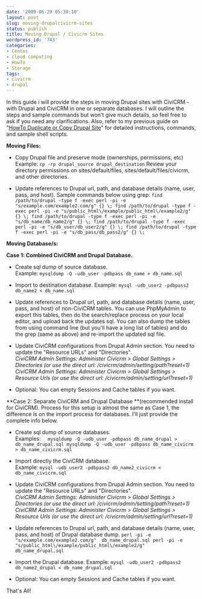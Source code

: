 ```yaml
---
date: '2009-06-29 05:39:10'
layout: post
slug: moving-drupalcivicrm-sites
status: publish
title: Moving Drupal / Civicrm Sites
wordpress_id: '743'
categories:
- Centos
- cloud computing
- HowTo
- Storage
tags:
- civicrm
- drupal
---
```


In this guide i will provide the steps in moving Drupal sites with CiviCRM - with Drupal and CiviCRM in one or separate databases.  I will outline the steps and sample commands but won't give much details, so feel free to ask if you need any clarifications.  Also, refer to my previous guide on "[HowTo Duplicate or Copy Drupal Site](http://linuxsysadminblog.com/2009/04/drupal-howto-duplicate-copy-drupal-site/)" for detailed instructions, commands, and sample shell scripts.

**Moving Files:**




  * Copy Drupal file and preserve mode (ownerships, permissions, etc)
Example: `cp -rp drupal_source drupal_destination`
Review your directory permissions on sites/default/files, sites/default/files/civicrm, and other directories.



  * Update references to Drupal url, path, and database details (name, user, pass, and host). Sample commands below using grep:
`find /path/to/drupal -type f -exec perl -pi -e "s/example.com/example2.com/g" {} \;
find /path/to/drupal -type f -exec perl -pi -e "s/public_html\/example/public_html\/example2/g" {} \;
find /path/to/drupal -type f -exec perl -pi -e "s/db_name/db_name2/g" {} \;
find /path/to/drupal -type f -exec perl -pi -e "s/db_user/db_user2/g" {} \;
find /path/to/drupal -type f -exec perl -pi -e "s/db_pass/db_pass2/g" {} \;`




**Moving Database/s:**

**Case 1:  Combined CiviCRM and Drupal Database.**




  * Create sql dump of source database.  
     Example: `mysqldump -Q -udb_user -pdbpass db_name > db_name.sql`


  * Import to destination database. 
    Example: `mysql -udb_user2 -pdbpass2 db_name2 < db_name.sql`


  * Update references to Drupal url, path, and database details (name, user, pass, and host) of non-CiviCRM tables.  You can use PhpMyAdmin to export this tables, then do the search/replace process on your local editor, and upload back the updates sql.  You can also dump the tables from using command line (but you'll have a long list of tables) and do the grep (same as above) and re-import the updated sql file.


  * Update CiviCRM configurations from Drupal Admin section.  You need to update the "Resource URLs" and "Directories".  
    _CiviCRM Admin Settings:  Administer Civicrm > Global Settings > Directories    (or use the direct url:  /civicrm/admin/setting/path?reset=1)
    CiviCRM Admin Settings:  Administer Civicrm > Global Settings > Resource Urls  (or use the direct url:  /civicrm/admin/setting/url?reset=1)_



  * Optional:  You can empty Sessions and Cache tables if you want.



**Case 2:  Separate CiviCRM and Drupal Database **(recommended install for CiviCRM).
Process for this setup is almost the same as Case 1, the difference is on the import process for databases.  I'll just provide the complete info below.




  * Create sql dump of source databases.  
   Examples:
`   mysqldump -Q -udb_user -pdbpass db_name_drupal > db_name_drupal.sql
   mysqldump -Q -udb_user -pdbpass db_name_civicrm > db_name_civicrm.sql
`


  * Import directly the CiviCRM database.  
     Example: `mysql -udb_user2 -pdbpass2 db_name2_civicrm < db_name_civicrm.sql`


  * Update CiviCRM configurations from Drupal Admin section.  You need to update the "Resource URLs" and "Directories".  
    _CiviCRM Admin Settings:  Administer Civicrm > Global Settings > Directories    (or use the direct url:  /civicrm/admin/setting/path?reset=1)
    CiviCRM Admin Settings:  Administer Civicrm > Global Settings > Resource Urls  (or use the direct url:  /civicrm/admin/setting/url?reset=1)_



  * Update references to Drupal url, path, and database details (name, user, pass, and host) of Drupal database dump.
`perl -pi -e "s/example.com/example2.com/g"  db_name_drupal.sql
perl -pi -e "s/public_html\/example/public_html\/example2/g"  db_name_drupal.sql`


  * Import the Drupal database.
    Example: `mysql -udb_user2 -pdbpass2 db_name2_drupal < db_name_drupal.sql`


  * Optional:  You can empty Sessions and Cache tables if you want.



That's All!
